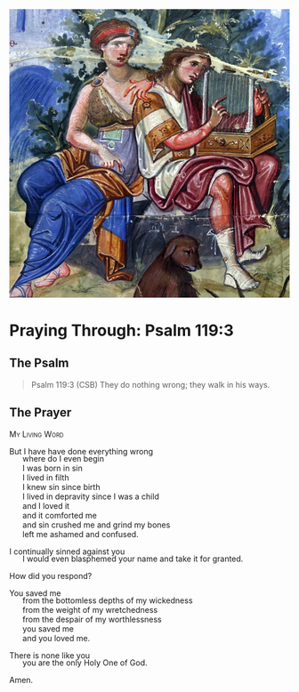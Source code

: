 <img class="intro-right" src="../images/art-paris-psalter.jpg">

<style>
  li {list-style-type: none;}
  p + ul {
    margin-top: -18px;
}
</style>

# Praying Through: Psalm 119:3

## The Psalm

>Psalm 119:3 (CSB) They do nothing wrong; they walk in his ways.

## The Prayer

<div style="font-variant: small-caps;">
My Living Word
</div>

But I have have done everything wrong  
* where do I even begin  
* I was born in sin  
* I lived in filth  
* I knew sin since birth  
* I lived in depravity since I was a child  
* and I loved it  
* and it comforted me  
* and sin crushed me and grind my bones  
* left me ashamed and confused.

I continually sinned against you  
* I would even blasphemed your name and take it for granted.

How did you respond?

You saved me  
* from the bottomless depths of my wickedness  
* from the weight of my wretchedness  
* from the despair of my worthlessness  
* you saved me  
* and you loved me.

There is none like you  
* you are the only Holy One of God.

Amen.